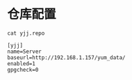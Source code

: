 # 仓库配置

```shell
cat yjj.repo

[yjj]
name=Server
baseurl=http://192.168.1.157/yum_data/
enabled=1
gpgcheck=0
```